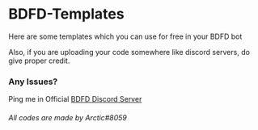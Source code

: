 # BDFD-Templates
Here are some templates which you can use for free in your BDFD bot

Also, if you are uploading your code somewhere like discord servers, do give proper credit.


### Any Issues?
Ping me in Official [BDFD Discord Server](https://discord.gg/botdesigner)

###### All codes are made by Arctic#8059
